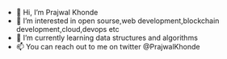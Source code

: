 - 👋 Hi, I’m Prajwal Khonde
- 👀 I’m interested in open sourse,web development,blockchain development,cloud,devops etc
- 🌱 I’m currently learning data structures and algorithms
- 📫 You can reach out to me on twitter @PrajwalKhonde

<!---
Prajwalkhonde/Prajwalkhonde is a ✨ special ✨ repository because its `README.md` (this file) appears on your GitHub profile.
You can click the Preview link to take a look at your changes.
--->
